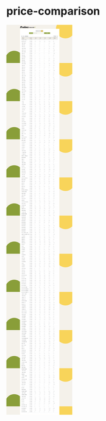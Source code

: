 # price-comparison
![image](https://github.com/Heggi2243/price-comparison/blob/main/cover.png?raw=true)
